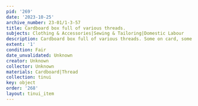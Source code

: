 ```yaml
---
pid: '269'
date: '2023-10-25'
archive_number: 23-01/1-3-57
title: Cardboard box full of various threads.
subjects: Clothing & Accessories|Sewing & Tailoring|Domestic Labour
description: Cardboard box full of various threads. Some on card, some loose.
extent: '1'
condition: Fair
date_unvalidated: Unknown
creator: Unknown
collector: Unknown
materials: Cardboard|Thread
collection: tinui
key: object
order: '268'
layout: tinui_item
---
```

